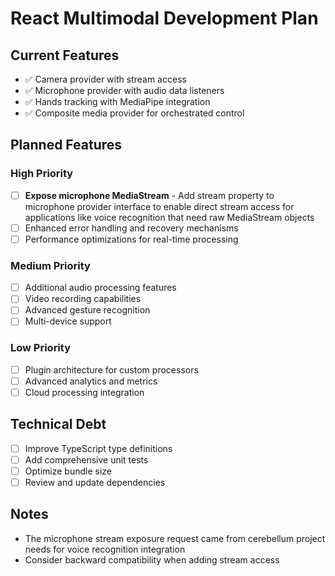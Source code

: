 # React Multimodal Development Plan

## Current Features
- ✅ Camera provider with stream access
- ✅ Microphone provider with audio data listeners
- ✅ Hands tracking with MediaPipe integration
- ✅ Composite media provider for orchestrated control

## Planned Features

### High Priority
- [ ] **Expose microphone MediaStream** - Add stream property to microphone provider interface to enable direct stream access for applications like voice recognition that need raw MediaStream objects
- [ ] Enhanced error handling and recovery mechanisms
- [ ] Performance optimizations for real-time processing

### Medium Priority
- [ ] Additional audio processing features
- [ ] Video recording capabilities
- [ ] Advanced gesture recognition
- [ ] Multi-device support

### Low Priority
- [ ] Plugin architecture for custom processors
- [ ] Advanced analytics and metrics
- [ ] Cloud processing integration

## Technical Debt
- [ ] Improve TypeScript type definitions
- [ ] Add comprehensive unit tests
- [ ] Optimize bundle size
- [ ] Review and update dependencies

## Notes
- The microphone stream exposure request came from cerebellum project needs for voice recognition integration
- Consider backward compatibility when adding stream access